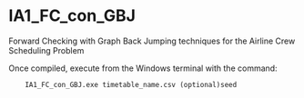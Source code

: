 # IA1_FC_con_GBJ
Forward Checking with Graph Back Jumping techniques for the Airline Crew Scheduling Problem

Once compiled, execute from the Windows terminal with the command:

        IA1_FC_con_GBJ.exe timetable_name.csv (optional)seed
